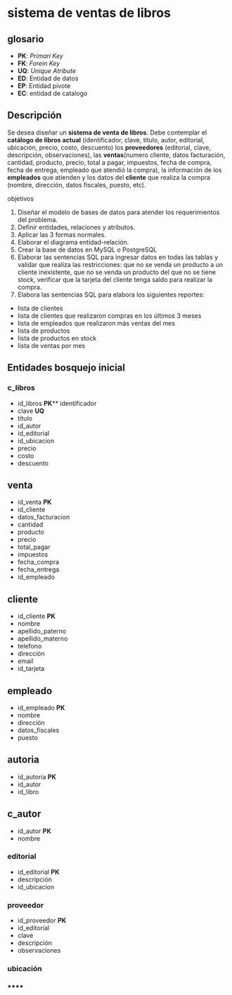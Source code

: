 # sistema de ventas de libros 

## glosario 

- **PK**: _Primari Key_
- **FK**: _Forein Key_
- **UQ**: _Unique Atribute_
- **ED**: Entidad de datos
- **EP**: Entidad pivote
- **EC**: entidad de catalogo

## Descripción
Se desea diseñar un **sistema de venta de libros**. Debe contemplar el **catálogo de libros actual** (identificador, clave, título, autor, editorial, ubicación, precio, costo, descuento)
los **proveedores** (editorial, clave, descripción, observaciones),
las **ventas**(numero cliente, datos facturación, cantidad, producto, precio, total a pagar, impuestos, fecha de compra, fecha de entrega, empleado que atendió la compra),
la información de los **empleados** que atienden y los datos del **cliente** que realiza la compra (nombre, dirección, datos fiscales, puesto, etc).

objetivos
1. Diseñar el modelo de bases de datos para atender los requerimientos del problema.
2. Definir entidades, relaciones y atributos.
3. Aplicar las 3 formas normales.
4. Elaborar el diagrama entidad-relación.
5. Crear la base de datos en MySQL o PostgreSQL
6. Elaborar las sentencias SQL para ingresar datos en todas las tablas y validar que realiza las restricciones: que no se venda un producto a un cliente inexistente, que no se venda un producto del que no se tiene stock, verificar que la tarjeta del cliente tenga saldo para realizar la compra.
7. Elabora las sentencias SQL para elabora los siguientes reportes:
- lista de clientes
- lista de clientes que realizaron compras en los últimos 3 meses
- lista de empleados que realizaron más ventas del mes
- lista de productos
- lista de productos en stock
- lista de ventas por mes

## **Entidades** bosquejo inicial
### **c_libros**
- id_libros **PK**** identificador
- clave **UQ**
- título
- id_autor
- id_editorial
- id_ubicacion
- precio
- costo
- descuento
## **venta**
- id_venta **PK**
- id_cliente
- datos_facturacion
- cantidad
- producto
- precio
- total_pagar
- impuestos
- fecha_compra
- fecha_entrega
- id_empleado
## **cliente**
- id_cliente **PK**
- nombre
- apellido_paterno
- apellido_materno
- telefono
- dirección
- email
- id_tarjeta
## **empleado**
- id_empleado **PK**
- nombre
- dirección
- datos_fiscales
- puesto
## **autoria**
- id_autoria **PK**
- id_autor
- id_libro
## **c_autor**
- id_autor **PK**
- nombre
### **editorial**
- id_editorial **PK**
- descripción
- id_ubicacion
### **proveedor**
- id_proveedor **PK**
- id_editorial
- clave
- descripción
- observaciones
### **ubicación**
### ****